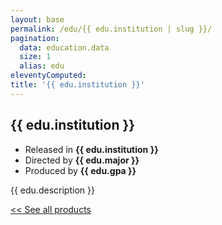 ```yaml
---
layout: base
permalink: /edu/{{ edu.institution | slug }}/
pagination:
  data: education.data
  size: 1
  alias: edu
eleventyComputed:
title: '{{ edu.institution }}'
---
```


## {{ edu.institution }}

- Released in **{{ edu.institution }}**
- Directed by **{{ edu.major }}**
- Produced by **{{ edu.gpa }}**

{{ edu.description }}

[<< See all products](/education)
